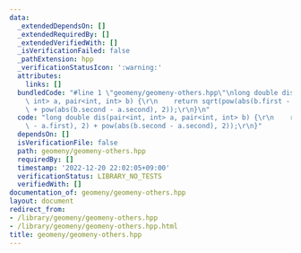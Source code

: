 ```yaml
---
data:
  _extendedDependsOn: []
  _extendedRequiredBy: []
  _extendedVerifiedWith: []
  _isVerificationFailed: false
  _pathExtension: hpp
  _verificationStatusIcon: ':warning:'
  attributes:
    links: []
  bundledCode: "#line 1 \"geomeny/geomeny-others.hpp\"\nlong double dis(pair<int,\
    \ int> a, pair<int, int> b) {\r\n    return sqrt(pow(abs(b.first - a.first), 2)\
    \ + pow(abs(b.second - a.second), 2));\r\n}\n"
  code: "long double dis(pair<int, int> a, pair<int, int> b) {\r\n    return sqrt(pow(abs(b.first\
    \ - a.first), 2) + pow(abs(b.second - a.second), 2));\r\n}"
  dependsOn: []
  isVerificationFile: false
  path: geomeny/geomeny-others.hpp
  requiredBy: []
  timestamp: '2022-12-20 22:02:05+09:00'
  verificationStatus: LIBRARY_NO_TESTS
  verifiedWith: []
documentation_of: geomeny/geomeny-others.hpp
layout: document
redirect_from:
- /library/geomeny/geomeny-others.hpp
- /library/geomeny/geomeny-others.hpp.html
title: geomeny/geomeny-others.hpp
---
```

